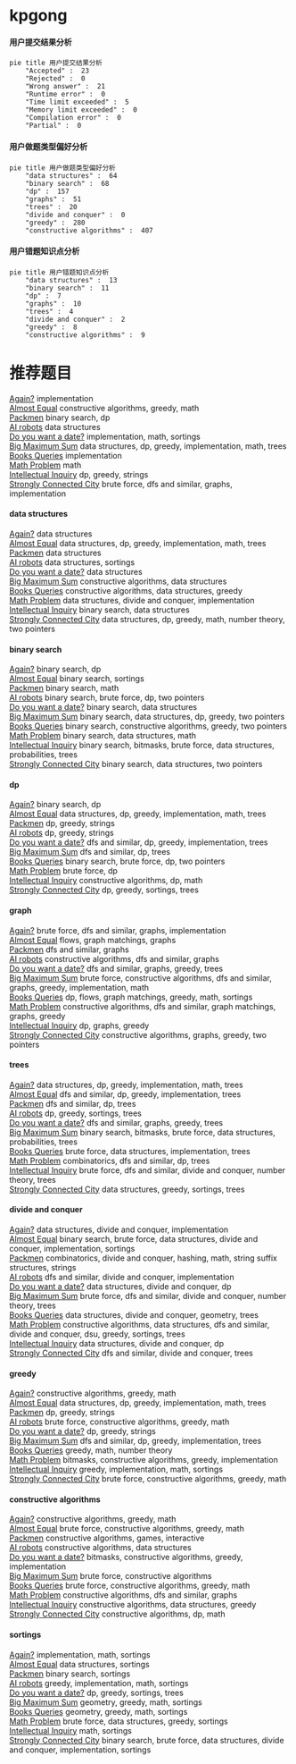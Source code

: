 # kpgong
<!-- tabs:start -->
#### **用户提交结果分析**

```mermaid
pie title 用户提交结果分析
    "Accepted" :  23
    "Rejected" :  0
    "Wrong answer" :  21
    "Runtime error" :  0
    "Time limit exceeded" :  5
    "Memory limit exceeded" :  0
    "Compilation error" :  0
    "Partial" :  0
```
#### **用户做题类型偏好分析**

```mermaid
pie title 用户做题类型偏好分析
    "data structures" :  64
    "binary search" :  68
    "dp" :  157
    "graphs" :  51
    "trees" :  20
    "divide and conquer" :  0
    "greedy" :  280
    "constructive algorithms" :  407
```
#### **用户错题知识点分析**

```mermaid
pie title 用户错题知识点分析
    "data structures" :  13
    "binary search" :  11
    "dp" :  7
    "graphs" :  10
    "trees" :  4
    "divide and conquer" :  2
    "greedy" :  8
    "constructive algorithms" :  9
```
<!-- tabs:end -->
# 推荐题目
[Again?](http://codeforces.com/problemset/problem/1331/D)		implementation		  
[Almost Equal](http://codeforces.com/problemset/problem/1205/A)		constructive algorithms,
                        greedy,
                        math		  
[Packmen](http://codeforces.com/problemset/problem/847/E)		binary search,
                        dp		  
[AI robots](http://codeforces.com/problemset/problem/1045/G)		data structures		  
[Do you want a date?](https://codeforces.com/contest/810/problem/C)		implementation,
                        math,
                        sortings		  
[Big Maximum Sum](http://codeforces.com/problemset/problem/75/D)		data structures,
                        dp,
                        greedy,
                        implementation,
                        math,
                        trees		  
[Books Queries](http://codeforces.com/problemset/problem/1066/C)		implementation		  
[Math Problem](https://codeforces.com/contest/1262/problem/A)		math		  
[Intellectual Inquiry](http://codeforces.com/problemset/problem/645/E)		dp,
                        greedy,
                        strings		  
[Strongly Connected City](http://codeforces.com/problemset/problem/475/B)		brute force,
                        dfs and similar,
                        graphs,
                        implementation		  
<!-- tabs:start -->
#### **data structures**
[Again?](http://codeforces.com/problemset/problem/1045/G)		data structures		  
[Almost Equal](http://codeforces.com/problemset/problem/75/D)		data structures,
                        dp,
                        greedy,
                        implementation,
                        math,
                        trees		  
[Packmen](http://codeforces.com/problemset/problem/1423/G)		data structures		  
[AI robots](http://codeforces.com/problemset/problem/524/E)		data structures,
                        sortings		  
[Do you want a date?](http://codeforces.com/problemset/problem/1252/G)		data structures		  
[Big Maximum Sum](http://codeforces.com/problemset/problem/543/E)		constructive algorithms,
                        data structures		  
[Books Queries](http://codeforces.com/problemset/problem/1506/D)		constructive algorithms,
                        data structures,
                        greedy		  
[Math Problem](http://codeforces.com/problemset/problem/1371/F)		data structures,
                        divide and conquer,
                        implementation		  
[Intellectual Inquiry](http://codeforces.com/problemset/problem/713/D)		binary search,
                        data structures		  
[Strongly Connected City](http://codeforces.com/problemset/problem/1497/E2)		data structures,
                        dp,
                        greedy,
                        math,
                        number theory,
                        two pointers		  
#### **binary search**
[Again?](http://codeforces.com/problemset/problem/847/E)		binary search,
                        dp		  
[Almost Equal](http://codeforces.com/problemset/problem/1077/D)		binary search,
                        sortings		  
[Packmen](https://codeforces.com/contest/801/problem/C)		binary search,
                        math		  
[AI robots](http://codeforces.com/problemset/problem/650/B)		binary search,
                        brute force,
                        dp,
                        two pointers		  
[Do you want a date?](http://codeforces.com/problemset/problem/713/D)		binary search,
                        data structures		  
[Big Maximum Sum](http://codeforces.com/problemset/problem/1492/C)		binary search,
                        data structures,
                        dp,
                        greedy,
                        two pointers		  
[Books Queries](http://codeforces.com/problemset/problem/1463/D)		binary search,
                        constructive algorithms,
                        greedy,
                        two pointers		  
[Math Problem](http://codeforces.com/problemset/problem/1490/G)		binary search,
                        data structures,
                        math		  
[Intellectual Inquiry](http://codeforces.com/problemset/problem/1479/D)		binary search,
                        bitmasks,
                        brute force,
                        data structures,
                        probabilities,
                        trees		  
[Strongly Connected City](http://codeforces.com/problemset/problem/1436/E)		binary search,
                        data structures,
                        two pointers		  
#### **dp**
[Again?](http://codeforces.com/problemset/problem/847/E)		binary search,
                        dp		  
[Almost Equal](http://codeforces.com/problemset/problem/75/D)		data structures,
                        dp,
                        greedy,
                        implementation,
                        math,
                        trees		  
[Packmen](http://codeforces.com/problemset/problem/645/E)		dp,
                        greedy,
                        strings		  
[AI robots](http://codeforces.com/problemset/problem/1131/E)		dp,
                        greedy,
                        strings		  
[Do you want a date?](http://codeforces.com/problemset/problem/765/E)		dfs and similar,
                        dp,
                        greedy,
                        implementation,
                        trees		  
[Big Maximum Sum](http://codeforces.com/problemset/problem/1092/F)		dfs and similar,
                        dp,
                        trees		  
[Books Queries](http://codeforces.com/problemset/problem/650/B)		binary search,
                        brute force,
                        dp,
                        two pointers		  
[Math Problem](http://codeforces.com/problemset/problem/6/D)		brute force,
                        dp		  
[Intellectual Inquiry](http://codeforces.com/problemset/problem/261/C)		constructive algorithms,
                        dp,
                        math		  
[Strongly Connected City](http://codeforces.com/problemset/problem/1394/D)		dp,
                        greedy,
                        sortings,
                        trees		  
#### **graph**
[Again?](http://codeforces.com/problemset/problem/475/B)		brute force,
                        dfs and similar,
                        graphs,
                        implementation		  
[Almost Equal](http://codeforces.com/problemset/problem/1070/I)		flows,
                        graph matchings,
                        graphs		  
[Packmen](http://codeforces.com/problemset/problem/915/D)		dfs and similar,
                        graphs		  
[AI robots](http://codeforces.com/problemset/problem/1385/E)		constructive algorithms,
                        dfs and similar,
                        graphs		  
[Do you want a date?](http://codeforces.com/problemset/problem/767/C)		dfs and similar,
                        graphs,
                        greedy,
                        trees		  
[Big Maximum Sum](http://codeforces.com/problemset/problem/1487/C)		brute force,
                        constructive algorithms,
                        dfs and similar,
                        graphs,
                        greedy,
                        implementation,
                        math		  
[Books Queries](http://codeforces.com/problemset/problem/1437/C)		dp,
                        flows,
                        graph matchings,
                        greedy,
                        math,
                        sortings		  
[Math Problem](http://codeforces.com/problemset/problem/1470/D)		constructive algorithms,
                        dfs and similar,
                        graph matchings,
                        graphs,
                        greedy		  
[Intellectual Inquiry](http://codeforces.com/problemset/problem/1476/C)		dp,
                        graphs,
                        greedy		  
[Strongly Connected City](http://codeforces.com/problemset/problem/1304/D)		constructive algorithms,
                        graphs,
                        greedy,
                        two pointers		  
#### **trees**
[Again?](http://codeforces.com/problemset/problem/75/D)		data structures,
                        dp,
                        greedy,
                        implementation,
                        math,
                        trees		  
[Almost Equal](http://codeforces.com/problemset/problem/765/E)		dfs and similar,
                        dp,
                        greedy,
                        implementation,
                        trees		  
[Packmen](http://codeforces.com/problemset/problem/1092/F)		dfs and similar,
                        dp,
                        trees		  
[AI robots](http://codeforces.com/problemset/problem/1394/D)		dp,
                        greedy,
                        sortings,
                        trees		  
[Do you want a date?](http://codeforces.com/problemset/problem/767/C)		dfs and similar,
                        graphs,
                        greedy,
                        trees		  
[Big Maximum Sum](http://codeforces.com/problemset/problem/1479/D)		binary search,
                        bitmasks,
                        brute force,
                        data structures,
                        probabilities,
                        trees		  
[Books Queries](http://codeforces.com/problemset/problem/1511/C)		brute force,
                        data structures,
                        implementation,
                        trees		  
[Math Problem](http://codeforces.com/problemset/problem/1499/F)		combinatorics,
                        dfs and similar,
                        dp,
                        trees		  
[Intellectual Inquiry](http://codeforces.com/problemset/problem/1491/E)		brute force,
                        dfs and similar,
                        divide and conquer,
                        number theory,
                        trees		  
[Strongly Connected City](http://codeforces.com/problemset/problem/1466/D)		data structures,
                        greedy,
                        sortings,
                        trees		  
#### **divide and conquer**
[Again?](http://codeforces.com/problemset/problem/1371/F)		data structures,
                        divide and conquer,
                        implementation		  
[Almost Equal](http://codeforces.com/problemset/problem/1461/D)		binary search,
                        brute force,
                        data structures,
                        divide and conquer,
                        implementation,
                        sortings		  
[Packmen](http://codeforces.com/problemset/problem/1466/G)		combinatorics,
                        divide and conquer,
                        hashing,
                        math,
                        string suffix structures,
                        strings		  
[AI robots](http://codeforces.com/problemset/problem/1490/D)		dfs and similar,
                        divide and conquer,
                        implementation		  
[Do you want a date?](https://codeforces.com/contest/1483/problem/C)		data structures,
                        divide and conquer,
                        dp		  
[Big Maximum Sum](http://codeforces.com/problemset/problem/1491/E)		brute force,
                        dfs and similar,
                        divide and conquer,
                        number theory,
                        trees		  
[Books Queries](http://codeforces.com/problemset/problem/1303/G)		data structures,
                        divide and conquer,
                        geometry,
                        trees		  
[Math Problem](http://codeforces.com/problemset/problem/1494/D)		constructive algorithms,
                        data structures,
                        dfs and similar,
                        divide and conquer,
                        dsu,
                        greedy,
                        sortings,
                        trees		  
[Intellectual Inquiry](http://codeforces.com/problemset/problem/1482/E)		data structures,
                        divide and conquer,
                        dp		  
[Strongly Connected City](http://codeforces.com/problemset/problem/566/C)		dfs and similar,
                        divide and conquer,
                        trees		  
#### **greedy**
[Again?](http://codeforces.com/problemset/problem/1205/A)		constructive algorithms,
                        greedy,
                        math		  
[Almost Equal](http://codeforces.com/problemset/problem/75/D)		data structures,
                        dp,
                        greedy,
                        implementation,
                        math,
                        trees		  
[Packmen](http://codeforces.com/problemset/problem/645/E)		dp,
                        greedy,
                        strings		  
[AI robots](http://codeforces.com/problemset/problem/1250/B)		brute force,
                        constructive algorithms,
                        greedy,
                        math		  
[Do you want a date?](http://codeforces.com/problemset/problem/1131/E)		dp,
                        greedy,
                        strings		  
[Big Maximum Sum](http://codeforces.com/problemset/problem/765/E)		dfs and similar,
                        dp,
                        greedy,
                        implementation,
                        trees		  
[Books Queries](http://codeforces.com/problemset/problem/337/B)		greedy,
                        math,
                        number theory		  
[Math Problem](http://codeforces.com/problemset/problem/960/C)		bitmasks,
                        constructive algorithms,
                        greedy,
                        implementation		  
[Intellectual Inquiry](https://codeforces.com/contest/1362/problem/E)		greedy,
                        implementation,
                        math,
                        sortings		  
[Strongly Connected City](https://codeforces.com/contest/1099/problem/E)		brute force,
                        constructive algorithms,
                        greedy,
                        math		  
#### **constructive algorithms**
[Again?](http://codeforces.com/problemset/problem/1205/A)		constructive algorithms,
                        greedy,
                        math		  
[Almost Equal](http://codeforces.com/problemset/problem/1250/B)		brute force,
                        constructive algorithms,
                        greedy,
                        math		  
[Packmen](http://codeforces.com/problemset/problem/1100/D)		constructive algorithms,
                        games,
                        interactive		  
[AI robots](http://codeforces.com/problemset/problem/543/E)		constructive algorithms,
                        data structures		  
[Do you want a date?](http://codeforces.com/problemset/problem/960/C)		bitmasks,
                        constructive algorithms,
                        greedy,
                        implementation		  
[Big Maximum Sum](http://codeforces.com/problemset/problem/42/C)		brute force,
                        constructive algorithms		  
[Books Queries](https://codeforces.com/contest/1099/problem/E)		brute force,
                        constructive algorithms,
                        greedy,
                        math		  
[Math Problem](http://codeforces.com/problemset/problem/1385/E)		constructive algorithms,
                        dfs and similar,
                        graphs		  
[Intellectual Inquiry](http://codeforces.com/problemset/problem/1506/D)		constructive algorithms,
                        data structures,
                        greedy		  
[Strongly Connected City](http://codeforces.com/problemset/problem/261/C)		constructive algorithms,
                        dp,
                        math		  
#### **sortings**
[Again?](https://codeforces.com/contest/810/problem/C)		implementation,
                        math,
                        sortings		  
[Almost Equal](http://codeforces.com/problemset/problem/524/E)		data structures,
                        sortings		  
[Packmen](http://codeforces.com/problemset/problem/1077/D)		binary search,
                        sortings		  
[AI robots](https://codeforces.com/contest/1362/problem/E)		greedy,
                        implementation,
                        math,
                        sortings		  
[Do you want a date?](http://codeforces.com/problemset/problem/1394/D)		dp,
                        greedy,
                        sortings,
                        trees		  
[Big Maximum Sum](https://codeforces.com/contest/1496/problem/C)		geometry,
                        greedy,
                        math,
                        sortings		  
[Books Queries](http://codeforces.com/problemset/problem/1495/A)		geometry,
                        greedy,
                        math,
                        sortings		  
[Math Problem](http://codeforces.com/problemset/problem/1497/A)		brute force,
                        data structures,
                        greedy,
                        sortings		  
[Intellectual Inquiry](http://codeforces.com/problemset/problem/1427/A)		math,
                        sortings		  
[Strongly Connected City](http://codeforces.com/problemset/problem/1461/D)		binary search,
                        brute force,
                        data structures,
                        divide and conquer,
                        implementation,
                        sortings		  
<!-- tabs:end -->
